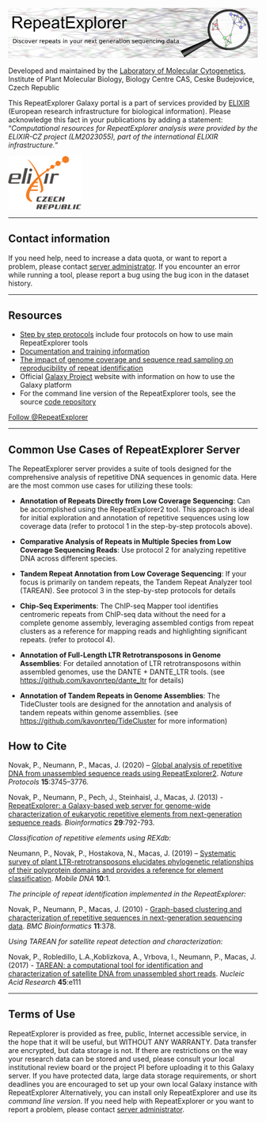 ![Welcome to RepeatExplorer](images/RE_header.png)

Developed and maintained by the [Laboratory of Molecular Cytogenetics](http://w3lamc.umbr.cas.cz/lamc/), Institute of Plant Molecular Biology, Biology Centre CAS, Ceske Budejovice, Czech Republic

This RepeatExplorer Galaxy portal is a part of services provided by [ELIXIR](https://www.elixir-czech.cz/) (European research infrastructure for biological information). Please acknowledge this fact in your publications by adding a statement: “*Computational resources for RepeatExplorer analysis were provided by the ELIXIR-CZ project (LM2023055), part of the international ELIXIR infrastructure.*”

![ELIXIR](images/ELIXIR_CZECHREPUBLIC_white_background_small.png)

---
## Contact information

If you need help, need to increase a data quota, or want to report a problem, please contact [server administrator](mailto:regalaxy@rt.cesnet.cz). If you encounter an error while running a tool, please report a bug using the bug icon in the dataset history.

---
## Resources

- [Step by step protocols](https://rdcu.be/b80Gr) include four protocols on how to use main RepeatExplorer tools
- [Documentation and training information](http://repeatexplorer.org/)
- [The impact of genome coverage and sequence read sampling on reproducibility of repeat identification](http://repeatexplorer.org/?page_id=179)
- Official [Galaxy Project](https://galaxyproject.org/) website with information on how to use the Galaxy platform
- For the command line version of the RepeatExplorer tools, see the source [code repository](https://github.com/kavonrtep/repex_tarean)

[Follow @RepeatExplorer](https://twitter.com/RepeatExplorer?ref_src=twsrc%5Etfw)


---
## Common Use Cases of RepeatExplorer Server

The RepeatExplorer server provides a suite of tools designed for the comprehensive analysis of repetitive DNA sequences in genomic data. Here are the most common use cases for utilizing these tools:

- **Annotation of Repeats Directly from Low Coverage Sequencing**: Can be accomplished using the RepeatExplorer2 tool. This approach is ideal for initial exploration and annotation of repetitive sequences using low coverage data (refer to protocol 1 in the step-by-step protocols above).

- **Comparative Analysis of Repeats in Multiple Species from Low Coverage Sequencing Reads**: Use protocol 2 for analyzing repetitive DNA across different species.

- **Tandem Repeat Annotation from Low Coverage Sequencing**: If your focus is primarily on tandem repeats, the Tandem Repeat Analyzer tool (TAREAN). See protocol 3 in the step-by-step protocols for details

- **Chip-Seq Experiments**: The ChIP-seq Mapper tool identifies centromeric repeats from ChIP-seq data without the need for a complete genome assembly, leveraging assembled contigs from repeat clusters as a reference for mapping reads and highlighting significant repeats. (refer to protocol 4).

- **Annotation of Full-Length LTR Retrotransposons in Genome Assemblies**: For detailed annotation of LTR retrotransposons within assembled genomes, use the DANTE + DANTE_LTR tools. (see https://github.com/kavonrtep/dante_ltr for details) 

- **Annotation of Tandem Repeats in Genome Assemblies**: The TideCluster tools are designed for the annotation and analysis of tandem repeats within genome assemblies. (see https://github.com/kavonrtep/TideCluster for more information)


## How to Cite

Novak, P., Neumann, P., Macas, J. (2020) – [Global analysis of repetitive DNA from unassembled sequence reads using RepeatExplorer2](https://rdcu.be/b80Gr). *Nature Protocols* **15**:3745–3776.

Novak, P., Neumann, P., Pech, J., Steinhaisl, J., Macas, J. (2013) - [RepeatExplorer: a Galaxy-based web server for genome-wide characterization of eukaryotic repetitive elements from next-generation sequence reads](http://bioinformatics.oxfordjournals.org/content/29/6/792). *Bioinformatics* **29**:792-793.

*Classification of repetitive elements using REXdb:*

Neumann, P., Novak, P., Hostakova, N., Macas, J. (2019) – [Systematic survey of plant LTR-retrotransposons elucidates phylogenetic relationships of their polyprotein domains and provides a reference for element classification](https://mobilednajournal.biomedcentral.com/articles/10.1186/s13100-018-0144-1). *Mobile DNA* **10**:1.

*The principle of repeat identification implemented in the RepeatExplorer:*

Novak, P., Neumann, P., Macas, J. (2010) - [Graph-based clustering and characterization of repetitive sequences in next-generation sequencing data](http://www.biomedcentral.com/1471-2105/11/378). *BMC Bioinformatics* **11**:378.

*Using TAREAN for satellite repeat detection and characterization:*

Novak, P., Robledillo, L.A.,Koblizkova, A., Vrbova, I., Neumann, P., Macas, J. (2017) - [TAREAN: a computational tool for identification and characterization of satellite DNA from unassembled short reads](https://doi.org/10.1093/nar/gkx257). *Nucleic Acid Research* **45**:e111

---

## Terms of Use

RepeatExplorer is provided as free, public, Internet accessible service, in the hope that it will be useful, but WITHOUT ANY WARRANTY. Data transfer are encrypted, but data storage is not. If there are restrictions on the way your research data can be stored and used, please consult your local institutional review board or the project PI before uploading it to this Galaxy server. If you have protected data, large data storage requirements, or short deadlines you are encouraged to set up your own local Galaxy instance with RepeatExplorer Alternatively, you can install only RepeatExplorer and use its *command line version*. If you need help with RepeatExplorer or you want to report a problem, please contact [server administrator](mailto:regalaxy@rt.cesnet.cz).

